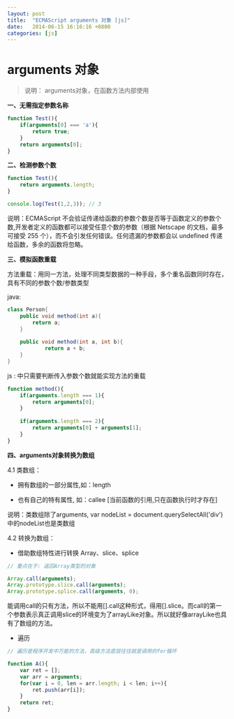 ```yaml
---
layout: post
title:  "ECMAScript arguments 对象 [js]"
date:   2014-06-15 16:16:16 +0800
categories: [js]
---
```


# arguments 对象

> 说明： arguments对象，在函数方法内部使用

**一、无需指定参数名称**

``` javascript
function Test(){
    if(arguments[0] === 'a'){
        return true;
    }
    return arguments[0];
}
```


**二、检测参数个数**

``` javascript
function Test(){
    return arguments.length;
}

console.log(Test(1,2,3)); // 3
```

说明：ECMAScript 不会验证传递给函数的参数个数是否等于函数定义的参数个数,开发者定义的函数都可以接受任意个数的参数（根据 Netscape 的文档，最多可接受 255 个），而不会引发任何错误。任何遗漏的参数都会以 undefined 传递给函数，多余的函数将忽略。



**三、模拟函数重载**

方法重载：用同一方法，处理不同类型数据的一种手段，多个重名函数同时存在，具有不同的参数个数/参数类型

java:

``` java
class Person{
    public void method(int a){
        return a;
    }
    
    public void method(int a, int b){
            return a + b;
    }
}

```

js : 中只需要判断传入参数个数就能实现方法的重载

``` javascript
function method(){
    if(arguments.length === 1){
        return arguments[0];
    }
    
    if(arguments.length === 2){
        return arguments[0] + arguments[1];
    }
}
```



**四、arguments对象转换为数组**

4.1 类数组： 

* 拥有数组的一部分属性,如：length

* 也有自己的特有属性, 如：callee [当前函数的引用,只在函数执行时才存在]

说明：类数组除了arguments, var nodeList = document.querySelectAll('div')中的nodeList也是类数组
    
    

4.2 转换为数组：

* 借助数组特性进行转换 Array、slice、splice



``` javascript
// 重点在于: 返回Array类型的对象

Array.call(arguments);
Array.prototype.slice.call(arguments);
Array.prototype.splice.call(arguments, 0);
```

能调用call的只有方法，所以不能用[].call这种形式，得用[].slice。而call的第一个参数表示真正调用slice的环境变为了arrayLike对象。所以就好像arrayLike也具有了数组的方法。

* 遍历

``` javascript
// 遍历是程序开发中万能的方法，高级方法底层往往就是调用的for循环

function A(){
    var ret = [];
    var arr = arguments;
    for(var i = 0, len = arr.length; i < len; i++){
        ret.push(arr[i]);
    }
    return ret;
}
```
